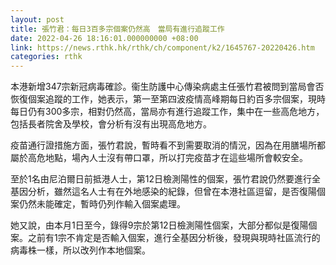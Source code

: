 ```yaml
---
layout: post
title: 張竹君：每日3百多宗個案仍然高　當局有進行追蹤工作
date: 2022-04-26 18:16:01.000000000 +08:00
link: https://news.rthk.hk/rthk/ch/component/k2/1645767-20220426.htm
categories: rthk
---
```


本港新增347宗新冠病毒確診。衞生防護中心傳染病處主任張竹君被問到當局會否恢復個案追蹤的工作，她表示，第一至第四波疫情高峰期每日約百多宗個案，現時每日仍有300多宗，相對仍然高，當局亦有進行追蹤工作，集中在一些高危地方，包括長者院舍及學校，會分析有沒有出現高危地方。

疫苗通行證措施方面，張竹君說，暫時看不到需要取消的情況，因為在用膳場所都屬於高危地點，場內人士沒有帶口罩，所以打完疫苗才在這些場所會較安全。

至於1名由尼泊爾日前抵港人士，第12日檢測陽性的個案，張竹君說仍然要進行全基因分析，雖然這名人士有在外地感染的紀錄，但曾在本港社區逗留，是否復陽個案仍然未能確定，暫時仍列作輸入個案處理。

她又說，由本月1日至今，錄得9宗於第12日檢測陽性個案，大部分都似是復陽個案。之前有1宗不肯定是否輸入個案，進行全基因分析後，發現與現時社區流行的病毒株一樣，所以改列作本地個案。
